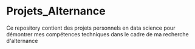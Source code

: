 # Projets_Alternance
Ce repository contient des projets personnels en data science pour démontrer mes compétences techniques dans le cadre de ma recherche d'alternance

